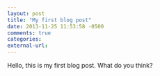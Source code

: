 ```yaml
---
layout: post
title: "My first blog post"
date: 2013-11-25 11:53:58 -0500
comments: true
categories:
external-url: 
---
```


Hello, this is my first blog post. What do you think?